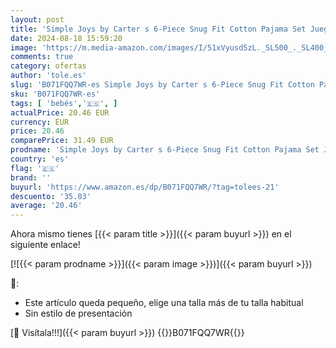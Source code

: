 ```yaml
---
layout: post
title: 'Simple Joys by Carter s 6-Piece Snug Fit Cotton Pajama Set Juego de Pijama  Dinosaurio/Rayas/Sufista/Tiburón  2 años  Pack de 3  para Bebés'
date: 2024-08-18 15:59:20
image: 'https://m.media-amazon.com/images/I/51xVyusd5zL._SL500_._SL400_.jpg'
comments: true
category: ofertas
author: 'tole.es'
slug: 'B071FQQ7WR-es Simple Joys by Carter s 6-Piece Snug Fit Cotton Pajama Set...'
sku: 'B071FQQ7WR-es'
tags: [ 'bebés','🇪🇸', ]
actualPrice: 20.46 EUR
currency: EUR
price: 20.46
comparePrice: 31.49 EUR
prodname: 'Simple Joys by Carter s 6-Piece Snug Fit Cotton Pajama Set Juego de Pijama  Dinosaurio/Rayas/Sufista/Tiburón  2 años  Pack de 3  para Bebés'
country: 'es'
flag: '🇪🇸'
brand: ''
buyurl: 'https://www.amazon.es/dp/B071FQQ7WR/?tag=tolees-21'
descuento: '35.03'
average: '20.46'
---
```


Ahora mismo tienes [{{< param title >}}]({{< param buyurl >}}) en el siguiente enlace!

[![{{< param prodname >}}]({{< param image >}})]({{< param buyurl >}})

🔎:

- Este artículo queda pequeño, elige una talla más de tu talla habitual
- Sin estilo de presentación

[🛒 Visítala!!!]({{< param buyurl >}})
{{<world>}}B071FQQ7WR{{</world>}}
